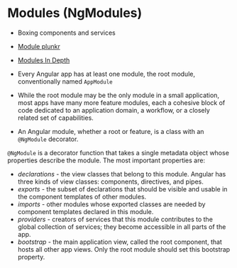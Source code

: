 # Modules (NgModules)

- Boxing components and services

- [Module plunkr](https://angular.io/resources/live-examples/ngmodule/ts/plnkr.html)
- [Modules In Depth](https://angular.io/docs/ts/latest/guide/ngmodule.html)

- Every Angular app has at least one module, the root module, conventionally named `AppModule`
- While the root module may be the only module in a small application, most apps have many more feature modules, each a cohesive block of code dedicated to an application domain, a workflow, or a closely related set of capabilities.
- An Angular module, whether a root or feature, is a class with an `@NgModule` decorator.

`@NgModule` is a decorator function that takes a single metadata object whose properties describe the module. The most important properties are:

- *declarations* - the view classes that belong to this module. Angular has three kinds of view classes: components, directives, and pipes.
- *exports* - the subset of declarations that should be visible and usable in the component templates of other modules.
- *imports* - other modules whose exported classes are needed by component templates declared in this module.
- *providers* - creators of services that this module contributes to the global collection of services; they become accessible in all parts of the app.
- *bootstrap* - the main application view, called the root component, that hosts all other app views. Only the root module should set this bootstrap property.
